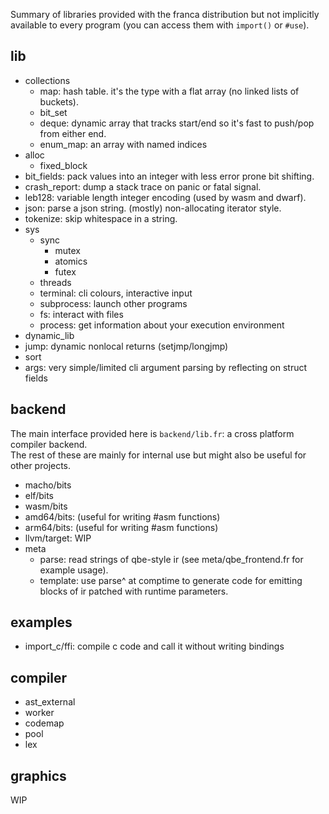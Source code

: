 Summary of libraries provided with the franca distribution but not implicitly  
available to every program (you can access them with `import()` or `#use`). 

## lib

- collections
  - map: hash table. it's the type with a flat array (no linked lists of buckets). 
  - bit_set
  - deque: dynamic array that tracks start/end so it's fast to push/pop from either end.
  - enum_map: an array with named indices
- alloc
  - fixed_block
- bit_fields: pack values into an integer with less error prone bit shifting. 
- crash_report: dump a stack trace on panic or fatal signal. 
- leb128: variable length integer encoding (used by wasm and dwarf). 
- json: parse a json string. (mostly) non-allocating iterator style. 
- tokenize: skip whitespace in a string. 
- sys
  - sync
    - mutex
    - atomics
    - futex
  - threads
  - terminal: cli colours, interactive input
  - subprocess: launch other programs
  - fs: interact with files
  - process: get information about your execution environment 
- dynamic_lib
- jump: dynamic nonlocal returns (setjmp/longjmp)
- sort
- args: very simple/limited cli argument parsing by reflecting on struct fields 

## backend

The main interface provided here is `backend/lib.fr`: a cross platform compiler backend.  
The rest of these are mainly for internal use but might also be useful for other projects. 

- macho/bits
- elf/bits
- wasm/bits
- amd64/bits: (useful for writing #asm functions)
- arm64/bits: (useful for writing #asm functions)
- llvm/target: WIP
- meta
  - parse: read strings of qbe-style ir (see meta/qbe_frontend.fr for example usage). 
  - template: use parse^ at comptime to generate code for emitting blocks of ir patched with runtime parameters. 

## examples

- import_c/ffi: compile c code and call it without writing bindings

## compiler 

- ast_external
- worker
- codemap
- pool
- lex

## graphics

WIP
